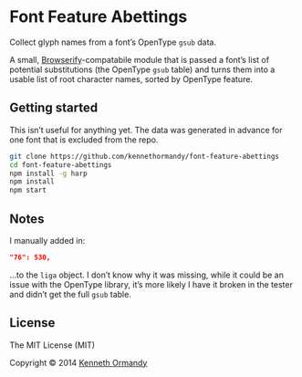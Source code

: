 <!--
[![Header image, 728px wide, @2x for hi-dpi devices.](preview.png)](https://github.com/kennethormandy/font-feature-abettings)

***
-->

# Font Feature Abettings

Collect glyph names from a font’s OpenType `gsub` data.

A small, [Browserify](https://github.com/substack/node-browserify)-compatabile module that is passed a font’s list of potential substitutions (the OpenType `gsub` table) and turns them into a usable list of root character names, sorted by OpenType feature.

## Getting started

This isn’t useful for anything yet. The data was generated in advance for one font that is excluded from the repo.

```sh
git clone https://github.com/kennethormandy/font-feature-abettings
cd font-feature-abettings
npm install -g harp
npm install
npm start
```

## Notes

I manually added in:

```json
"76": 530,
```

…to the `liga` object. I don’t know why it was missing, while it could be an issue with the OpenType library, it’s more likely I have it broken in the tester and didn’t get the full `gsub` table.

## License

The MIT License (MIT)

Copyright © 2014 [Kenneth Ormandy](http://kennethormandy.com)

